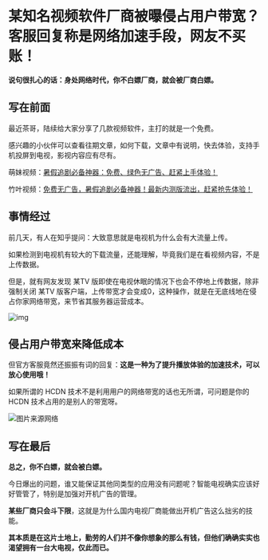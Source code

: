 # 某知名视频软件厂商被曝侵占用户带宽？客服回复称是网络加速手段，网友不买账！

**说句很扎心的话：身处网络时代，你不白嫖厂商，就会被厂商白嫖。**

## 写在前面

最近茶哥，陆续给大家分享了几款视频软件，主打的就是一个免费。

感兴趣的小伙伴可以查看往期文章，如何下载，文章中有说明，快去体验，支持手机投屏到电视，影视内容应有尽有。

萌妹视频：[暑假追剧必备神器：免费、绿色无广告、赶紧上手体验！](https://mp.weixin.qq.com/s?__biz=MzI3NzcwOTY4MQ==&mid=2247485185&idx=1&sn=4b9c9901c76c7e4b9f015ef9fc2b94d4&chksm=eb63511fdc14d809cb89e5e57a25cf4e319a700d3994ee34ddccb14254b14d1a8d74092f57d7&token=1277825420&lang=zh_CN&scene=21#wechat_redirect)

竹叶视频：[免费无广告，暑假追剧必备神器！最新内测版流出，赶紧抢先体验！](https://mp.weixin.qq.com/s?__biz=MzI3NzcwOTY4MQ==&mid=2247485172&idx=1&sn=ed2aebc88d697b346da2b72f687074e9&chksm=eb6350eadc14d9fce326241e419ed7202ecc20ebf1afa111c0b06cc48a269ee219ef89b0060b&token=1277825420&lang=zh_CN&scene=21#wechat_redirect)

## 事情经过

前几天，有人在知乎提问：大致意思就是电视机为什么会有大流量上传。

如果检测到电视机有较大的下载流量，还能理解，毕竟我们是在看视频内容，不是上传数据。

但是，就有网友发现 某TV 版即使在电视休眠的情况下也会不停地上传数据，除非强制关闭 某TV 版客户端，上传带宽才会变成0，这种操作，就是在无底线地在侵占你家网络带宽，来节省其服务器运营成本。

![img](https://hediancha-1312143060.cos.ap-shanghai.myqcloud.com/202307122210239.png)

## 侵占用户带宽来降低成本

但官方客服竟然还振振有词的回复：**这是一种为了提升播放体验的加速技术，可以放心使用哦！**

如果所谓的 HCDN 技术不是利用用户的网络带宽的话也无所谓，可问题是你的 HCDN 技术占用的是别人的带宽呀。

![图片来源网络](https://hediancha-1312143060.cos.ap-shanghai.myqcloud.com/202307122210030.png)

## 写在最后

**总之，你不白嫖，就会被白嫖。**

今日爆出的问题，谁又能保证其他同类型的应用没有问题呢？智能电视确实应该好好管管了，特别是加强对开机广告的管理。

**某些厂商只会斗下限**，这就是为什么国内电视厂商能做出开机广告这么拙劣的技能。

**其本质是在这片土地上，勤劳的人们并不像你想象的那么有钱，但他们确确实实也渴望拥有一台大电视，仅此而已。**















